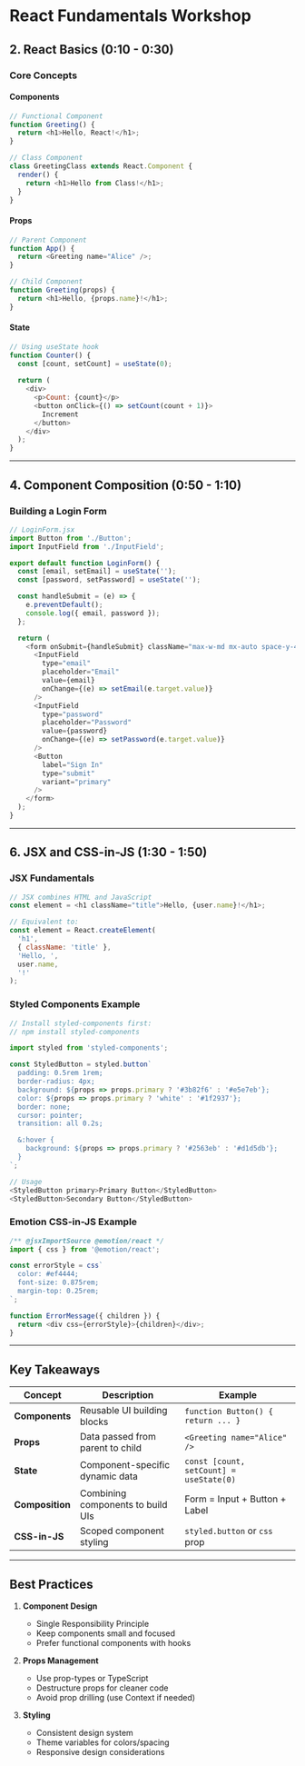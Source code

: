 # React Fundamentals Workshop

## 2. React Basics (0:10 - 0:30)

### Core Concepts

#### Components
```javascript
// Functional Component
function Greeting() {
  return <h1>Hello, React!</h1>;
}

// Class Component
class GreetingClass extends React.Component {
  render() {
    return <h1>Hello from Class!</h1>;
  }
}
```

#### Props
```javascript
// Parent Component
function App() {
  return <Greeting name="Alice" />;
}

// Child Component
function Greeting(props) {
  return <h1>Hello, {props.name}!</h1>;
}
```

#### State
```javascript
// Using useState hook
function Counter() {
  const [count, setCount] = useState(0);
  
  return (
    <div>
      <p>Count: {count}</p>
      <button onClick={() => setCount(count + 1)}>
        Increment
      </button>
    </div>
  );
}
```

---

## 4. Component Composition (0:50 - 1:10)

### Building a Login Form
```javascript
// LoginForm.jsx
import Button from './Button';
import InputField from './InputField';

export default function LoginForm() {
  const [email, setEmail] = useState('');
  const [password, setPassword] = useState('');

  const handleSubmit = (e) => {
    e.preventDefault();
    console.log({ email, password });
  };

  return (
    <form onSubmit={handleSubmit} className="max-w-md mx-auto space-y-4">
      <InputField
        type="email"
        placeholder="Email"
        value={email}
        onChange={(e) => setEmail(e.target.value)}
      />
      <InputField
        type="password"
        placeholder="Password"
        value={password}
        onChange={(e) => setPassword(e.target.value)}
      />
      <Button 
        label="Sign In" 
        type="submit"
        variant="primary"
      />
    </form>
  );
}
```

---

## 6. JSX and CSS-in-JS (1:30 - 1:50)

### JSX Fundamentals
```javascript
// JSX combines HTML and JavaScript
const element = <h1 className="title">Hello, {user.name}!</h1>;

// Equivalent to:
const element = React.createElement(
  'h1',
  { className: 'title' },
  'Hello, ',
  user.name,
  '!'
);
```

### Styled Components Example
```javascript
// Install styled-components first:
// npm install styled-components

import styled from 'styled-components';

const StyledButton = styled.button`
  padding: 0.5rem 1rem;
  border-radius: 4px;
  background: ${props => props.primary ? '#3b82f6' : '#e5e7eb'};
  color: ${props => props.primary ? 'white' : '#1f2937'};
  border: none;
  cursor: pointer;
  transition: all 0.2s;

  &:hover {
    background: ${props => props.primary ? '#2563eb' : '#d1d5db'};
  }
`;

// Usage
<StyledButton primary>Primary Button</StyledButton>
<StyledButton>Secondary Button</StyledButton>
```

### Emotion CSS-in-JS Example
```javascript
/** @jsxImportSource @emotion/react */
import { css } from '@emotion/react';

const errorStyle = css`
  color: #ef4444;
  font-size: 0.875rem;
  margin-top: 0.25rem;
`;

function ErrorMessage({ children }) {
  return <div css={errorStyle}>{children}</div>;
}
```

---

## Key Takeaways

| Concept | Description | Example |
|---------|-------------|---------|
| **Components** | Reusable UI building blocks | `function Button() { return ... }` |
| **Props** | Data passed from parent to child | `<Greeting name="Alice" />` |
| **State** | Component-specific dynamic data | `const [count, setCount] = useState(0)` |
| **Composition** | Combining components to build UIs | Form = Input + Button + Label |
| **CSS-in-JS** | Scoped component styling | `styled.button` or `css` prop |

---

## Best Practices

1. **Component Design**
    - Single Responsibility Principle
    - Keep components small and focused
    - Prefer functional components with hooks

2. **Props Management**
    - Use prop-types or TypeScript
    - Destructure props for cleaner code
    - Avoid prop drilling (use Context if needed)

3. **Styling**
    - Consistent design system
    - Theme variables for colors/spacing
    - Responsive design considerations

